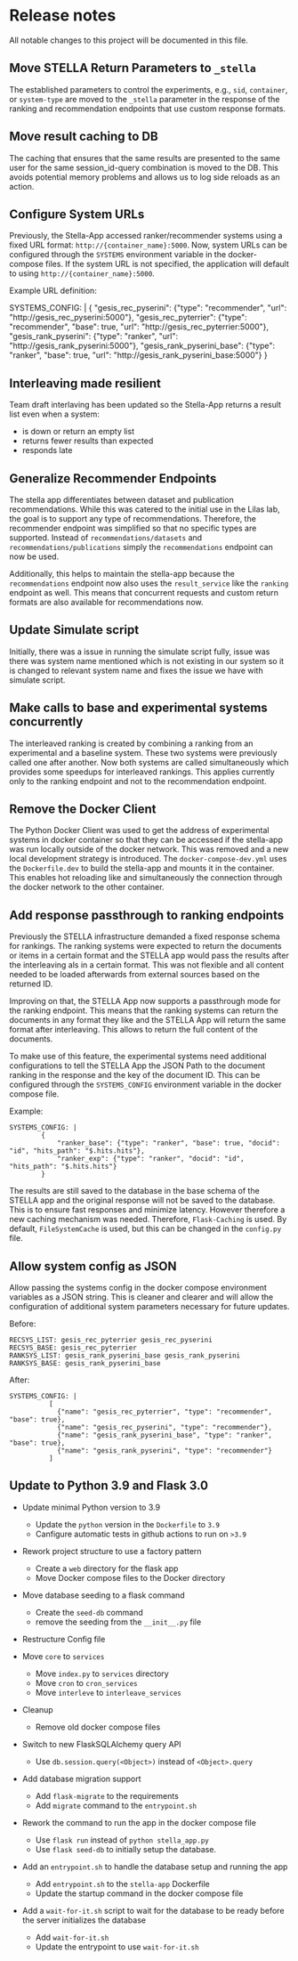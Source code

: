 # Release notes
All notable changes to this project will be documented in this file. 

## Move STELLA Return Parameters to `_stella`
The established parameters to control the experiments, e.g., `sid`, `container`, or `system-type` are moved to the `_stella` parameter in the response of the ranking and recommendation endpoints that use custom response formats.

## Move result caching to DB
The caching that ensures that the same results are presented to the same user for the same session_id-query combination is moved to the DB. This avoids potential memory problems and allows us to log side reloads as an action. 

## Configure System URLs
Previously, the Stella-App accessed ranker/recommender systems using a fixed URL format: `http://{container_name}:5000`. Now, system URLs can be configured through the `SYSTEMS` environment variable in the docker-compose files. If the system URL is not specified, the application will default to using `http://{container_name}:5000`.

Example URL definition:

SYSTEMS_CONFIG: |
        {
            "gesis_rec_pyserini": {"type": "recommender", "url": "http://gesis_rec_pyserini:5000"},
            "gesis_rec_pyterrier": {"type": "recommender", "base": true, "url": "http://gesis_rec_pyterrier:5000"},
            "gesis_rank_pyserini": {"type": "ranker", "url": "http://gesis_rank_pyserini:5000"},
            "gesis_rank_pyserini_base": {"type": "ranker", "base": true, "url": "http://gesis_rank_pyserini_base:5000"}
        }


## Interleaving made resilient
Team draft interlaving has been updated so the Stella-App returns a result list even when a system:
- is down or return an empty list
- returns fewer results than expected
- responds late 


## Generalize Recommender Endpoints
The stella app differentiates between dataset and publication recommendations. While this was catered to the initial use in the Lilas lab, the goal is to support any type of recommendations. Therefore, the recommender endpoint was simplified so that no specific types are supported. Instead of `recommendations/datasets` and `recommendations/publications` simply the `recommendations` endpoint can now be used. 

Additionally, this helps to maintain the stella-app because the `recommendations` endpoint now also uses the `result_service` like the `ranking` endpoint as well. This means that concurrent requests and custom return formats are also available for recommendations now.

## Update Simulate script
Initially, there was a issue in running the simulate script fully, issue was there was system name mentioned which is not existing in our system so it is changed to relevant system name and fixes the issue we have with simulate script.

## Make calls to base and experimental systems concurrently
The interleaved ranking is created by combining a ranking from an experimental and a baseline system. These two systems were previously called one after another. Now both systems are called simultaneously which provides some speedups for interleaved rankings.
This applies currently only to the ranking endpoint and not to the recommendation endpoint.

## Remove the Docker Client
The Python Docker Client was used to get the address of experimental systems in docker container so that they can be accessed if the stella-app was run locally outside of the docker network. This was removed and a new local development strategy is introduced. The `docker-compose-dev.yml` uses the `Dockerfile.dev` to build the stella-app and mounts it in the container. This enables hot reloading like and simultaneously the connection through the docker network to the other container.


## Add response passthrough to ranking endpoints
Previously the STELLA infrastructure demanded a fixed response schema for rankings. The ranking systems were expected to return the documents or items in a certain format and the STELLA app would pass the results after the interleaving als in a certain format. This was not flexible and all content needed to be loaded afterwards from external sources based on the returned ID.  

Improving on that, the STELLA App now supports a passthrough mode for the ranking endpoint. This means that the ranking systems can return the documents in any format they like and the STELLA App will return the same format after interleaving. This allows to return the full content of the documents.

To make use of this feature, the experimental systems need additional configurations to tell the STELLA App the JSON Path to the document ranking in the response and the key of the document ID. This can be configured through the `SYSTEMS_CONFIG` environment variable in the docker compose file.

Example:
```
SYSTEMS_CONFIG: |
        {
            "ranker_base": {"type": "ranker", "base": true, "docid": "id", "hits_path": "$.hits.hits"},
            "ranker_exp": {"type": "ranker", "docid": "id", "hits_path": "$.hits.hits"}
        }
```

The results are still saved to the database in the base schema of the STELLA app and the original response will not be saved to the database. This is to ensure fast responses and minimize latency. However therefore a new caching mechanism was needed. Therefore, `Flask-Caching` is used. By default, `FileSystemCache` is used, but this can be changed in the `config.py` file.



## Allow system config as JSON
Allow passing the systems config in the docker compose environment variables as a JSON string. This is cleaner and clearer and will allow the configuration of additional system parameters necessary for future updates.

Before:
```
RECSYS_LIST: gesis_rec_pyterrier gesis_rec_pyserini
RECSYS_BASE: gesis_rec_pyterrier
RANKSYS_LIST: gesis_rank_pyserini_base gesis_rank_pyserini
RANKSYS_BASE: gesis_rank_pyserini_base
```

After:
```
SYSTEMS_CONFIG: |
          [
            {"name": "gesis_rec_pyterrier", "type": "recommender", "base": true},
            {"name": "gesis_rec_pyserini", "type": "recommender"},
            {"name": "gesis_rank_pyserini_base", "type": "ranker", "base": true},
            {"name": "gesis_rank_pyserini", "type": "recommender"}
          ]
```


## Update to Python 3.9 and Flask 3.0
- Update minimal Python version to 3.9
    - Update the `python` version in the `Dockerfile` to `3.9`
    - Canfigure automatic tests in github actions to run on `>3.9`
    
- Rework project structure to use a factory pattern
    - Create a `web` directory for the flask app
    - Move Docker compose files to the Docker directory

- Move database seeding to a flask command
    - Create the `seed-db` command
    - remove the seeding from the `__init__.py` file

- Restructure Config file

- Move `core` to `services`
    - Move `index.py` to `services` directory
    - Move `cron` to `cron_services`
    - Move `interleve` to `interleave_services`

- Cleanup
    - Remove old docker compose files

- Switch to new FlaskSQLAlchemy query API
    - Use `db.session.query(<Object>)` instead of `<Object>.query`

- Add database migration support
    - Add `flask-migrate` to the requirements
    - Add `migrate` command to the `entrypoint.sh`

- Rework the command to run the app in the docker compose file
    - Use `flask run` instead of `python stella_app.py`
    - Use `flask seed-db` to initially setup the database.

- Add an `entrypoint.sh` to handle the database setup and running the app
    - Add `entrypoint.sh` to the `stella-app` Dockerfile
    - Update the startup command in the docker compose file

- Add a `wait-for-it.sh` script to wait for the database to be ready before the server initializes the database
    - Add `wait-for-it.sh`
    - Update the entrypoint to use `wait-for-it.sh`



